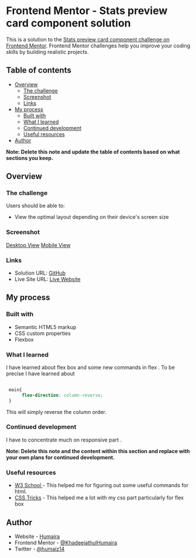 # Frontend Mentor - Stats preview card component solution

This is a solution to the [Stats preview card component challenge on Frontend Mentor](https://www.frontendmentor.io/challenges/stats-preview-card-component-8JqbgoU62). Frontend Mentor challenges help you improve your coding skills by building realistic projects. 

## Table of contents

- [Overview](#overview)
  - [The challenge](#the-challenge)
  - [Screenshot](#screenshot)
  - [Links](#links)
- [My process](#my-process)
  - [Built with](#built-with)
  - [What I learned](#what-i-learned)
  - [Continued development](#continued-development)
  - [Useful resources](#useful-resources)
- [Author](#author)

**Note: Delete this note and update the table of contents based on what sections you keep.**

## Overview

### The challenge

Users should be able to:

- View the optimal layout depending on their device's screen size

### Screenshot

[Desktop View](./images/desktopView.png)
[Mobile View](./images/mobileView.png)

 

### Links

- Solution URL: [GitHub](https://github.com/KhadeejathulHumaira/stats-card)
- Live Site URL: [Live Website](https://your-live-site-url.com)

## My process

### Built with

- Semantic HTML5 markup
- CSS custom properties
- Flexbox


### What I learned
  I have learned about flex box and some new commands in flex . To be precise I have learned about 
  
```css
 
 main{
      flex-direction: column-reverse;
 }
```
This will simply reverse the column order.


### Continued development

I have to concentrate much on responsive part . 


**Note: Delete this note and the content within this section and replace with your own plans for continued development.**

### Useful resources

- [W3 School ](https://www.w3schools.com/) - This helped me for figuring out some useful commands for html.
- [CSS Tricks](https://css-tricks.com/) - This helped me a lot with my css part particularly for flex box



## Author

- Website - [Humaira](https://humaira.netlify.app/)
- Frontend Mentor - [@KhadeejathulHumaira](https://www.frontendmentor.io/profile/KhadeejathulHumaira)
- Twitter - [@humaiz14](https://twitter.com/humaiz14)
